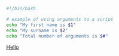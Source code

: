 

```sh
#!/bin/bash

# example of using arguments to a script
echo "My first name is $1"
echo "My surname is $2"
echo "Total number of arguments is $#"

```

[Hello](www.google.com)










